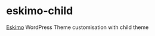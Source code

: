 # eskimo-child
[Eskimo](https://themeforest.net/user/egemenerd/portfolio?ref=enishant) WordPress Theme customisation with child theme


